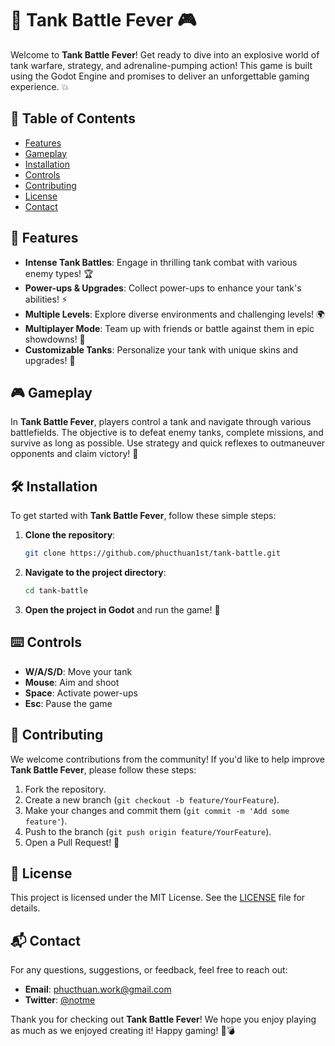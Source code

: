 # 🚀 Tank Battle Fever 🎮

Welcome to **Tank Battle Fever**! Get ready to dive into an explosive world of tank warfare, strategy, and adrenaline-pumping action! This game is built using the Godot Engine and promises to deliver an unforgettable gaming experience. 💥

## 📖 Table of Contents
- [Features](#features)
- [Gameplay](#gameplay)
- [Installation](#installation)
- [Controls](#controls)
- [Contributing](#contributing)
- [License](#license)
- [Contact](#contact)

## 🌟 Features
- **Intense Tank Battles**: Engage in thrilling tank combat with various enemy types! 🏆
- **Power-ups & Upgrades**: Collect power-ups to enhance your tank's abilities! ⚡
- **Multiple Levels**: Explore diverse environments and challenging levels! 🌍
- **Multiplayer Mode**: Team up with friends or battle against them in epic showdowns! 🤝
- **Customizable Tanks**: Personalize your tank with unique skins and upgrades! 🎨

## 🎮 Gameplay
In **Tank Battle Fever**, players control a tank and navigate through various battlefields. The objective is to defeat enemy tanks, complete missions, and survive as long as possible. Use strategy and quick reflexes to outmaneuver opponents and claim victory! 🥇

## 🛠️ Installation
To get started with **Tank Battle Fever**, follow these simple steps:

1. **Clone the repository**:

   ```bash
   git clone https://github.com/phucthuan1st/tank-battle.git
   ```
   
2. **Navigate to the project directory**:

   ```bash
   cd tank-battle
   ```
   
3. **Open the project in Godot** and run the game! 🚀

## ⌨️ Controls
- **W/A/S/D**: Move your tank
- **Mouse**: Aim and shoot
- **Space**: Activate power-ups
- **Esc**: Pause the game

## 🤝 Contributing
We welcome contributions from the community! If you'd like to help improve **Tank Battle Fever**, please follow these steps:

1. Fork the repository.
2. Create a new branch (`git checkout -b feature/YourFeature`).
3. Make your changes and commit them (`git commit -m 'Add some feature'`).
4. Push to the branch (`git push origin feature/YourFeature`).
5. Open a Pull Request! 🎉

## 📄 License
This project is licensed under the MIT License. See the [LICENSE](LICENSE) file for details.

## 📬 Contact
For any questions, suggestions, or feedback, feel free to reach out:

- **Email**: phucthuan.work@gmail.com
- **Twitter**: [@notme](https://twitter.com/notme)

Thank you for checking out **Tank Battle Fever**! We hope you enjoy playing as much as we enjoyed creating it! Happy gaming! 🎉💣

